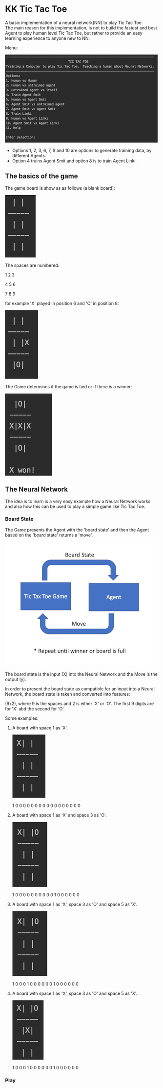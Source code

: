# KK Tic Tac Toe

A basic implementation of a neural network(NN) to play Tic Tac Toe.   
The main reason for this implementation, is not to build the fastest and best Agent to play human level Tic Tac Toe, but rather to provide an easy learning experience to anyone new to NN. 

Menu:

![alt text](screenshots/menu.jpg)

- Options 1, 2, 3, 6, 7, 9 and 10 are options to generate training data, by different Agents.
- Option 4 trains Agent Smit and option 8 is to train Agent Linki.

## The basics of the game
The game board is show as as follows (a blank board):

![alt text](screenshots/emptyboard.png)

The spaces are numbered:

1 2 3

4 5 6

7 8 9

for example 'X' played in position 6 and 'O' in position 8:

![alt text](screenshots/6and8.png)

The Game determines if the game is tied or if there is a winner:

![alt text](screenshots/Xwon.png)

## The Neural Network

The idea is to learn is a very easy example how a Neural Network works and also how this can be used to play a simple game like Tic Tac Toe.

### Board State
The Game presents the Agent with the 'board state' and then the Agent based on the 'board state' returns a 'move'.

![alt text](screenshots/agentandgame.jpg) 

The board state is the input (X) into the Neural Network and the Move is the output (y).  

In order to present the board state as compatible for an input into a Neural Network, the board state is taken and converted into features:

(9x2), where 9 is the spaces and 2 is either 'X' or 'O'.  The first 9 digits are for 'X' abd the second for 'O'. 

Some examples:
1. A board with space 1 as 'X'.

    ![alt text](screenshots/x1.png) 

    1 0 0 0 0 0 0 0 0 0 0 0 0 0 0 0 0 0 

2. A board with space 1 as 'X' and space 3 as 'O'.

    ![alt text](screenshots/x1o3.png) 

    1 0 0 0 0 0 0 0 0 0 0 1 0 0 0 0 0 0 
    
3. A board with space 1 as 'X', space 3 as 'O' and space 5 as 'X'.

    ![alt text](screenshots/x1o3.png) 
    
    1 0 0 0 1 0 0 0 0 0 0 1 0 0 0 0 0 0
    
4. A board with space 1 as 'X', space 3 as 'O' and space 5 as 'X'.

    ![alt text](screenshots/x1o3x5.png) 

    1 0 0 0 1 0 0 0 0 0 0 1 0 0 0 0 0 0 


### Play











